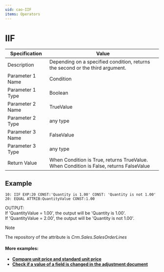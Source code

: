 ```yaml
---
uid: cao-IIF
items: Operators
---
```


# IIF 

| Specification         | Value                                                        |
| --------------------- | ------------------------------------------------------------ |
| Description           | Depending on a specified condition, returns the second or the third argument.           |
| Parameter 1 Name      | Condition                                                        |
| Parameter 1 Type      | Boolean                                   |
| Parameter 2 Name      | TrueValue                                                   |
| Parameter 2 Type      | any type                                                         |
| Parameter 3 Name      | FalseValue                                                           |
| Parameter 3 Type      | any type                                                               |
| Return Value          | When Condition is True, returns TrueValue. When Condition is False, returns FalseValue  |

## Example

```      
10: IIF EXP:20 CONST:'Quantity is 1.00' CONST: 'Quantity is not 1.00'  
20: EQUAL ATTRIB:QuantityValue CONST:1.00
```
OUTPUT: 
<br/>If 'QuantityValue = 1.00', the output will be 'Quantity is 1.00'.
<br/>If 'QuantityValue = 2.00', the output will be 'Quantity is not 1.00'.


> [!NOTE]
> 
> The repository of the attribute is *Crm.Sales.SalesOrderLines*

#### More examples:
- **[Compare unit price and standard unit price](https://docs.erp.net/tech/advanced/calculated-attributes/examples/compare-unit-and-standard-unit-price.html)**
- **[Check if a value of a field is changed in the adjustment document](https://docs.erp.net/tech/advanced/calculated-attributes/examples/check-if-field-is-changed-in-adjustment.html)**
